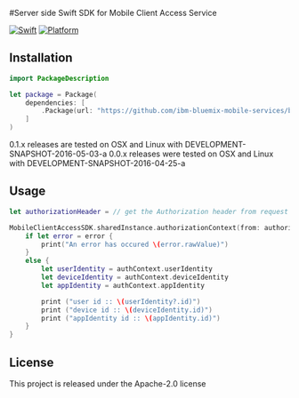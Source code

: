 #Server side Swift SDK for Mobile Client Access Service

[![Swift][swift-badge]][swift-url]
[![Platform][platform-badge]][platform-url]

[swift-badge]: https://img.shields.io/badge/Swift-3.0-orange.svg
[swift-url]: https://swift.org
[platform-badge]: https://img.shields.io/badge/Platforms-OS%20X%20--%20Linux-lightgray.svg
[platform-url]: https://swift.org

## Installation
```swift
import PackageDescription

let package = Package(
    dependencies: [
        .Package(url: "https://github.com/ibm-bluemix-mobile-services/bms-serversdk-swift-mca.git", majorVersion: 0, minor: 0)
    ]
)
```
0.1.x releases are tested on OSX and Linux with DEVELOPMENT-SNAPSHOT-2016-05-03-a
0.0.x releases were tested on OSX and Linux with DEVELOPMENT-SNAPSHOT-2016-04-25-a

## Usage

```Swift
let authorizationHeader = // get the Authorization header from request

MobileClientAccessSDK.sharedInstance.authorizationContext(from: authorizationHeader) { (error, authContext) in
	if let error = error {
		print("An error has occured \(error.rawValue)")
	}
	else {
		let userIdentity = authContext.userIdentity
		let deviceIdentity = authContext.deviceIdentity
		let appIdentity = authContext.appIdentity

		print ("user id :: \(userIdentity?.id)")
		print ("device id :: \(deviceIdentity.id)")
		print ("appIdentity id :: \(appIdentity.id)")
	}
}
```

## License

This project is released under the Apache-2.0 license

[swift-badge]: https://img.shields.io/badge/Swift-3.0-orange.svg
[swift-url]: https://swift.org
[platform-badge]: https://img.shields.io/badge/Platforms-OS%20X%20--%20Linux-lightgray.svg
[platform-url]: https://swift.org
